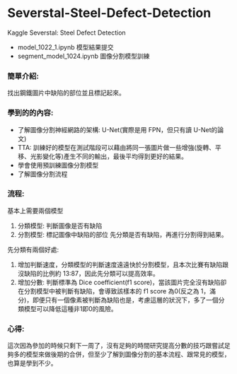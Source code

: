 # Severstal-Steel-Defect-Detection
Kaggle Severstal: Steel Defect Detection

- model_1022_1.ipynb 模型結果提交 
- segment_model_1024.ipynb 圖像分割模型訓練


### 簡單介紹:
找出鋼鐵圖片中缺陷的部位並且標記起來。  



### 學到的的內容:
- 了解圖像分割神經網路的架構: U-Net(實際是用 FPN，但只有讀 U-Net的論文)
- TTA: 訓練好的模型在測試階段可以藉由將同一張圖片做一些增強(旋轉、平移、光影變化等)產生不同的輸出，最後平均得到更好的結果。
- 學會使用預訓練圖像分割模型
- 了解圖像分割流程

### 流程: 

基本上需要兩個模型
1. 分類模型: 判斷圖像是否有缺陷
2. 分割模型: 標記圖像中缺陷的部位
先分類是否有缺陷，再進行分割得到結果。

先分類有兩個好處:
1. 增加判斷速度，分類模型的判斷速度遠遠快於分割模型，且本次比賽有缺陷跟沒缺陷的比例約 13:87，因此先分類可以提高效率。
2. 增加分數: 判斷標準為 Dice coefficient(f1 score)，當該圖片完全沒有缺陷卻在分割模型中被判斷有缺陷，會導致該樣本的 f1 score 為0(反之為 1，滿分)，即便只有一個像素被判斷為缺陷也是，考慮這層的狀況下，多了一個分類模型可以降低這種非1即0的風險。

### 心得: 
這次因為參加的時候只剩下一周了，沒有足夠的時間研究提高分數的技巧跟嘗試足夠多的模型來做後期的合併，但至少了解到圖像分割的基本流程、跟常見的模型，也算是學到不少。


